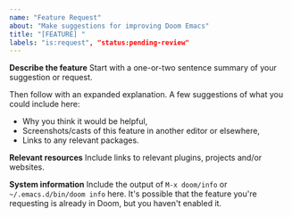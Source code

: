 ```yaml
---
name: "Feature Request"
about: "Make suggestions for improving Doom Emacs"
title: "[FEATURE] "
labels: "is:request", "status:pending-review"
---
```


**Describe the feature**
Start with a one-or-two sentence summary of your suggestion or request.

Then follow with an expanded explanation. A few suggestions of what you could
include here:

+ Why you think it would be helpful,
+ Screenshots/casts of this feature in another editor or elsewhere,
+ Links to any relevant packages.

**Relevant resources**
Include links to relevant plugins, projects and/or websites.

**System information**
Include the output of `M-x doom/info` or `~/.emacs.d/bin/doom info` here. It's
possible that the feature you're requesting is already in Doom, but you haven't
enabled it.

